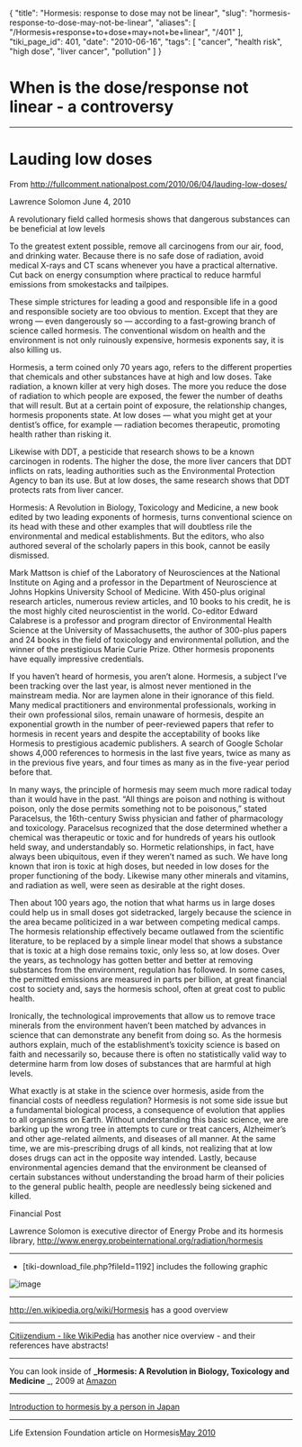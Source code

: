 {
    "title": "Hormesis: response to dose may not be linear",
    "slug": "hormesis-response-to-dose-may-not-be-linear",
    "aliases": [
        "/Hormesis+response+to+dose+may+not+be+linear",
        "/401"
    ],
    "tiki_page_id": 401,
    "date": "2010-06-16",
    "tags": [
        "cancer",
        "health risk",
        "high dose",
        "liver cancer",
        "pollution"
    ]
}


# When is the dose/response not linear - a controversy

---

# Lauding low doses

From http://fullcomment.nationalpost.com/2010/06/04/lauding-low-doses/

Lawrence Solomon  June 4, 2010 

A revolutionary field called hormesis shows that dangerous substances can be beneficial at low levels

To the greatest extent possible, remove all carcinogens from our air, food, and drinking water. Because there is no safe dose of radiation, avoid medical X-rays and CT scans whenever you have a practical alternative. Cut back on energy consumption where practical to reduce harmful emissions from smokestacks and tailpipes.

These simple strictures for leading a good and responsible life in a good and responsible society are too obvious to mention. Except that they are wrong — even dangerously so — according to a fast-growing branch of science called hormesis. The conventional wisdom on health and the environment is not only ruinously expensive, hormesis exponents say, it is also killing us.

Hormesis, a term coined only 70 years ago, refers to the different properties that chemicals and other substances have at high and low doses. Take radiation, a known killer at very high doses. The more you reduce the dose of radiation to which people are exposed, the fewer the number of deaths that will result. But at a certain point of exposure, the relationship changes, hormesis proponents state. At low doses — what you might get at your dentist’s office, for example — radiation becomes therapeutic, promoting health rather than risking it.

Likewise with DDT, a pesticide that research shows to be a known carcinogen in rodents. The higher the dose, the more liver cancers that DDT inflicts on rats, leading authorities such as the Environmental Protection Agency to ban its use. But at low doses, the same research shows that DDT protects rats from liver cancer.

Hormesis: A Revolution in Biology, Toxicology and Medicine, a new book edited by two leading exponents of hormesis, turns conventional science on its head with these and other examples that will doubtless rile the environmental and medical establishments. But the editors, who also authored several of the scholarly papers in this book, cannot be easily dismissed.

Mark Mattson is chief of the Laboratory of Neurosciences at the National Institute on Aging and a professor in the Department of Neuroscience at Johns Hopkins University School of Medicine. With 450-plus original research articles, numerous review articles, and 10 books to his credit, he is the most highly cited neuroscientist in the world. Co-editor Edward Calabrese is a professor and program director of Environmental Health Science at the University of Massachusetts, the author of 300-plus papers and 24 books in the field of toxicology and environmental pollution, and the winner of the prestigious Marie Curie Prize. Other hormesis proponents have equally impressive credentials.

If you haven’t heard of hormesis, you aren’t alone. Hormesis, a subject I’ve been tracking over the last year, is almost never mentioned in the mainstream media. Nor are laymen alone in their ignorance of this field. Many medical practitioners and environmental professionals, working in their own professional silos, remain unaware of hormesis, despite an exponential growth in the number of peer-reviewed papers that refer to hormesis in recent years and despite the acceptability of books like Hormesis to prestigious academic publishers. A search of Google Scholar shows 4,000 references to hormesis in the last five years, twice as many as in the previous five years, and four times as many as in the five-year period before that.

In many ways, the principle of hormesis may seem much more radical today than it would have in the past. “All things are poison and nothing is without poison, only the dose permits something not to be poisonous,” stated Paracelsus, the 16th-century Swiss physician and father of pharmacology and toxicology. Paracelsus recognized that the dose determined whether a chemical was therapeutic or toxic and for hundreds of years his outlook held sway, and understandably so. Hormetic relationships, in fact, have always been ubiquitous, even if they weren’t named as such. We have long known that iron is toxic at high doses, but needed in low doses for the proper functioning of the body. Likewise many other minerals and vitamins, and radiation as well, were seen as desirable at the right doses.

Then about 100 years ago, the notion that what harms us in large doses could help us in small doses got sidetracked, largely because the science in the area became politicized in a war between competing medical camps. The hormesis relationship effectively became outlawed from the scientific literature, to be replaced by a simple linear model that shows a substance that is toxic at a high dose remains toxic, only less so, at low doses. Over the years, as technology has gotten better and better at removing substances from the environment, regulation has followed. In some cases, the permitted emissions are measured in parts per billion, at great financial cost to society and, says the hormesis school, often at great cost to public health.

Ironically, the technological improvements that allow us to remove trace minerals from the environment haven’t been matched by advances in science that can demonstrate any benefit from doing so. As the hormesis authors explain, much of the establishment’s toxicity science is based on faith and necessarily so, because there is often no statistically valid way to determine harm from low doses of substances that are harmful at high levels.

What exactly is at stake in the science over hormesis, aside from the financial costs of needless regulation? Hormesis is not some side issue but a fundamental biological process, a consequence of evolution that applies to all organisms on Earth. Without understanding this basic science, we are barking up the wrong tree in attempts to cure or treat cancers, Alzheimer’s and other age-related ailments, and diseases of all manner. At the same time, we are mis-prescribing drugs of all kinds, not realizing that at low doses drugs can act in the opposite way intended. Lastly, because environmental agencies demand that the environment be cleansed of certain substances without understanding the broad harm of their policies to the general public health, people are needlessly being sickened and killed.

Financial Post

Lawrence Solomon is executive director of Energy Probe and its hormesis library, http://www.energy.probeinternational.org/radiation/hormesis   

---

* <span>[tiki-download_file.php?fileId=1192]</span> includes the following graphic

<img src="https://d378j1rmrlek7x.cloudfront.net/attachments/gif/hormesis-and-vitamin-d---hayes.gif" alt="image">

---

http://en.wikipedia.org/wiki/Hormesis has a good overview 

---

[Citiizendium - like WikiPedia](http://en.citizendium.org/wiki/Hormesis) has another nice overview - and their references have abstracts!

---

You can look inside of  **_Hormesis: A Revolution in Biology, Toxicology and Medicine** _, 2009 at [Amazon](http://www.amazon.com/Hormesis-Revolution-Biology-Toxicology-Medicine/dp/1607614944/ref=sr_1_1?ie=UTF8&s=books&qid=1276699698&sr=1-1)

---

[Introduction to hormesis by a person in Japan](http://www.angelfire.com/mo/radioadaptive/inthorm.html)

---

Life Extension Foundation article on Hormesis[May 2010](http://lifeextensionupdate.wordpress.com/2010/05/14/stress-immortality-hormesis-hypothesis/)